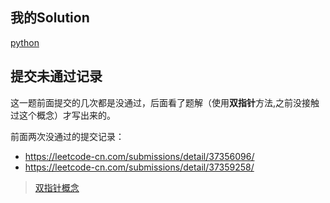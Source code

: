 

## 我的Solution

[python](../26/26_remove_dulicates_from_sorted_array)

## 提交未通过记录

这一题前面提交的几次都是没通过，后面看了题解（使用**双指针**方法,之前没接触过这个概念）才写出来的。

前面两次没通过的提交记录：
- https://leetcode-cn.com/submissions/detail/37356096/
- https://leetcode-cn.com/submissions/detail/37359258/

> [双指针概念](https://leetcode-cn.com/problems/remove-duplicates-from-sorted-array/solution/shan-chu-pai-xu-shu-zu-zhong-de-zhong-fu-xiang-by-/)
